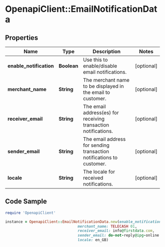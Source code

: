 # OpenapiClient::EmailNotificationData

## Properties

Name | Type | Description | Notes
------------ | ------------- | ------------- | -------------
**enable_notification** | **Boolean** | Use this to enable/disable email notifications. | [optional] 
**merchant_name** | **String** | The merchant name to be displayed in the email to customer. | [optional] 
**receiver_email** | **String** | The email address(es) for receiving transaction notifications. | [optional] 
**sender_email** | **String** | The email address for sending transaction notifications to customer. | [optional] 
**locale** | **String** | The locale for received notifications. | [optional] 

## Code Sample

```ruby
require 'OpenapiClient'

instance = OpenapiClient::EmailNotificationData.new(enable_notification: true,
                                 merchant_name: TELECASH 01,
                                 receiver_email: info@firstdata.com,
                                 sender_email: do-not-reply@ipg-online.com,
                                 locale: en_GB)
```


